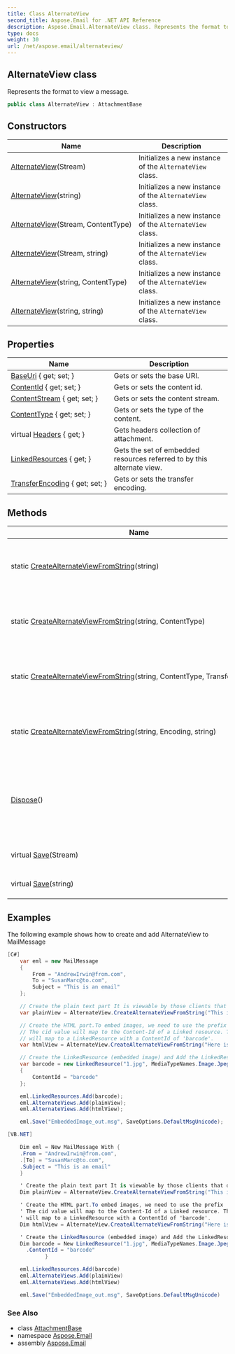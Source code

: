 ```yaml
---
title: Class AlternateView
second_title: Aspose.Email for .NET API Reference
description: Aspose.Email.AlternateView class. Represents the format to view a message
type: docs
weight: 30
url: /net/aspose.email/alternateview/
---
```

## AlternateView class

Represents the format to view a message.

```csharp
public class AlternateView : AttachmentBase
```

## Constructors

| Name | Description |
| --- | --- |
| [AlternateView](alternateview/#constructor)(Stream) | Initializes a new instance of the `AlternateView` class. |
| [AlternateView](alternateview/#constructor_3)(string) | Initializes a new instance of the `AlternateView` class. |
| [AlternateView](alternateview/#constructor_1)(Stream, ContentType) | Initializes a new instance of the `AlternateView` class. |
| [AlternateView](alternateview/#constructor_2)(Stream, string) | Initializes a new instance of the `AlternateView` class. |
| [AlternateView](alternateview/#constructor_4)(string, ContentType) | Initializes a new instance of the `AlternateView` class. |
| [AlternateView](alternateview/#constructor_5)(string, string) | Initializes a new instance of the `AlternateView` class. |

## Properties

| Name | Description |
| --- | --- |
| [BaseUri](../../aspose.email/alternateview/baseuri/) { get; set; } | Gets or sets the base URI. |
| [ContentId](../../aspose.email/attachmentbase/contentid/) { get; set; } | Gets or sets the content id. |
| [ContentStream](../../aspose.email/attachmentbase/contentstream/) { get; set; } | Gets or sets the content stream. |
| [ContentType](../../aspose.email/attachmentbase/contenttype/) { get; set; } | Gets or sets the type of the content. |
| virtual [Headers](../../aspose.email/attachmentbase/headers/) { get; } | Gets headers collection of attachment. |
| [LinkedResources](../../aspose.email/alternateview/linkedresources/) { get; } | Gets the set of embedded resources referred to by this alternate view. |
| [TransferEncoding](../../aspose.email/attachmentbase/transferencoding/) { get; set; } | Gets or sets the transfer encoding. |

## Methods

| Name | Description |
| --- | --- |
| static [CreateAlternateViewFromString](../../aspose.email/alternateview/createalternateviewfromstring/#createalternateviewfromstring)(string) | Creates a AlternateView of using the content specified in a string. |
| static [CreateAlternateViewFromString](../../aspose.email/alternateview/createalternateviewfromstring/#createalternateviewfromstring_1)(string, ContentType) | Creates a AlternateView of using the content specified in a string. |
| static [CreateAlternateViewFromString](../../aspose.email/alternateview/createalternateviewfromstring/#createalternateviewfromstring_2)(string, ContentType, TransferEncoding) | Creates a AlternateView of using the content specified in a string. |
| static [CreateAlternateViewFromString](../../aspose.email/alternateview/createalternateviewfromstring/#createalternateviewfromstring_3)(string, Encoding, string) | Creates a AlternateView of using the content specified in a string. |
| [Dispose](../../aspose.email/attachmentbase/dispose/)() | Performs application-defined tasks associated with freeing, releasing, or resetting unmanaged resources. |
| virtual [Save](../../aspose.email/attachmentbase/save/)(Stream) | Saves the specified stream. |
| virtual [Save](../../aspose.email/attachmentbase/save/)(string) | Saves the specified file name. |

## Examples

The following example shows how to create and add AlternateView to MailMessage

```csharp
[C#]
	var eml = new MailMessage
	{
		From = "AndrewIrwin@from.com",
		To = "SusanMarc@to.com",
		Subject = "This is an email"
	};

	// Create the plain text part It is viewable by those clients that don't support HTML
	var plainView = AlternateView.CreateAlternateViewFromString("This is my plain text content", null, "text/plain");

	// Create the HTML part.To embed images, we need to use the prefix 'cid' in the img src value.
	// The cid value will map to the Content-Id of a Linked resource. Thus <img src='cid:barcode'>
	// will map to a LinkedResource with a ContentId of 'barcode'.
	var htmlView = AlternateView.CreateAlternateViewFromString("Here is an embedded image.<img src=cid:barcode>", null, "text/html");

	// Create the LinkedResource (embedded image) and Add the LinkedResource to the appropriate view
	var barcode = new LinkedResource("1.jpg", MediaTypeNames.Image.Jpeg)
	{
		ContentId = "barcode"
	};

	eml.LinkedResources.Add(barcode);
	eml.AlternateViews.Add(plainView);
	eml.AlternateViews.Add(htmlView);

	eml.Save("EmbeddedImage_out.msg", SaveOptions.DefaultMsgUnicode);
```

```csharp
[VB.NET]

	Dim eml = New MailMessage With {
	.From = "AndrewIrwin@from.com",
	.[To] = "SusanMarc@to.com",
	.Subject = "This is an email"
	}

	' Create the plain text part It is viewable by those clients that don't support HTML
	Dim plainView = AlternateView.CreateAlternateViewFromString("This is my plain text content", Nothing, "text/plain")

	' Create the HTML part.To embed images, we need to use the prefix 'cid' in the img src value.
	' The cid value will map to the Content-Id of a Linked resource. Thus <img src='cid:barcode'>
	' will map to a LinkedResource with a ContentId of 'barcode'.
	Dim htmlView = AlternateView.CreateAlternateViewFromString("Here is an embedded image.<img src=cid:barcode>", Nothing, "text/html")

	' Create the LinkedResource (embedded image) and Add the LinkedResource to the appropriate view
	Dim barcode = New LinkedResource("1.jpg", MediaTypeNames.Image.Jpeg) With {
	  .ContentId = "barcode"
			}

	eml.LinkedResources.Add(barcode)
	eml.AlternateViews.Add(plainView)
	eml.AlternateViews.Add(htmlView)

	eml.Save("EmbeddedImage_out.msg", SaveOptions.DefaultMsgUnicode)
```

### See Also

* class [AttachmentBase](../attachmentbase/)
* namespace [Aspose.Email](../../aspose.email/)
* assembly [Aspose.Email](../../)


